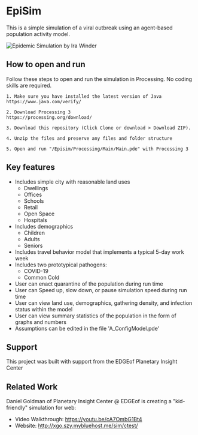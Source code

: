 # EpiSim
This is a simple simulation of a viral outbreak using an agent-based population activity model.

![Epidemic Simulation by Ira Winder](screenshots/screenshot.png?raw=true "Epidemic Simulation by Ira Winder")

## How to open and run
Follow these steps to open and run the simulation in Processing. No coding skills are required.

	1. Make sure you have installed the latest version of Java
	https://www.java.com/verify/

	2. Download Processing 3
	https://processing.org/download/

	3. Download this repository (Click Clone or download > Download ZIP). 
	
	4. Unzip the files and preserve any files and folder structure
	
	5. Open and run "/Episim/Processing/Main/Main.pde" with Processing 3
	
## Key features
- Includes simple city with reasonable land uses
  - Dwellings
  - Offices
  - Schools
  - Retail
  - Open Space
  - Hospitals
- Includes demographics
  - Children
  - Adults
  - Seniors
- Includes travel behavior model that implements a typical 5-day work week
- Includes two prototypical pathogens:
  - COVID-19
  - Common Cold
- User can enact quarantine of the population during run time
- User can Speed up, slow down, or pause simulation speed during run time
- User can view land use, demographics, gathering density, and infection status within the model
- User can view summary statistics of the population in the form of graphs and numbers
- Assumptions can be edited in the file 'A_ConfigModel.pde'

## Support
This project was built with support from the EDGEof Planetary Insight Center

## Related Work
Daniel Goldman of Planetary Insight Center @ EDGEof is creating a "kid-friendly" simulation for web:
- Video Walkthrough: https://youtu.be/cA7OmbG1Bt4
- Website: http://xgo.szy.mybluehost.me/sim/ctest/
